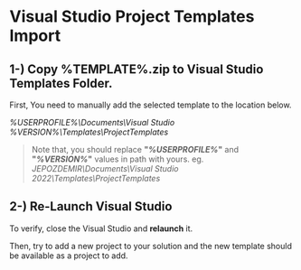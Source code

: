 # Visual Studio Project Templates Import

## 1-) Copy %TEMPLATE%.zip to Visual Studio Templates Folder.

First, You need to manually add the selected template to the location below.

*%USERPROFILE%\Documents\Visual Studio %VERSION%\Templates\ProjectTemplates*

> Note that, you should replace **"*%USERPROFILE%*"** and **"*%VERSION%*"** values in path with yours.
> eg. *JEPOZDEMIR\Documents\Visual Studio 2022\Templates\ProjectTemplates*


## 2-) Re-Launch Visual Studio

To verify, close the Visual Studio and **relaunch** it.
 
Then, try to add a new project to your solution and the new template should be available as a project to add.

